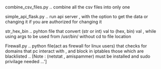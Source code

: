 combine_csv_files.py .. combine all the csv files into only one

simple_api_flask.py ..  run api server , with the option to get the data or changing it if you are authorized for changing it

str_hex_bin .. pyhton file that convert (str or int) val to (hex, bin) val , while using args to be used from /usr/bin/ without cd to file location 

Firewall.py .. python file(act as firewall for linux users) that checks for domains that pc interact with , and block in iptables those which are blacklisted .. [Note : (netstat , amispammer) must be installed and sudo privilage needed ...']
